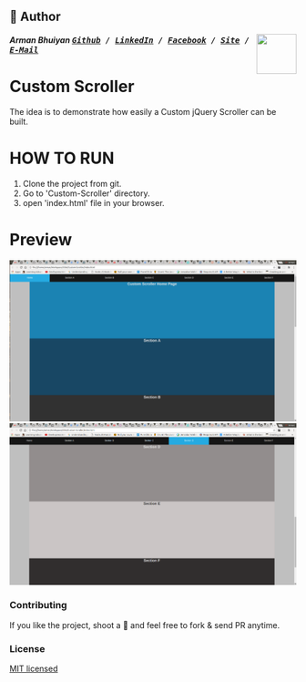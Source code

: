 ## 📝 Author
[<img src="https://media.licdn.com/dms/image/C5103AQE3SdZqmIyW0A/profile-displayphoto-shrink_200_200/0?e=1533168000&v=beta&t=reTZbwaCbB9R9V47Q9XiBGgGpY6_dS0KSK_gA8WsVCc" align="right" height="70" width="70">](http://armanbhuiyan.com)

##### Arman Bhuiyan <kbd>[Github](https://github.com/arman37) / [LinkedIn](https://www.linkedin.com/in/arman-bhuiyan) / [Facebook](https://www.facebook.com/arman.it37) / [Site](http://armanbhuiyan.com) /  [E-Mail](mailto:arman.it37@gmail.com)</kbd>

Custom Scroller
==================================

The idea is to demonstrate how easily a Custom jQuery Scroller can be built.

HOW TO RUN
========
1. Clone the project from git.
2. Go to 'Custom-Scroller' directory.
3. open 'index.html' file in your browser.

Preview
========
![Screenshot1](/img/screenshot1.png)
![Screenshot2](/img/screenshot2.png)

### Contributing
If you like the project, shoot a :star2: and feel free to fork & send PR anytime.

### License

[MIT licensed](./LICENSE)
